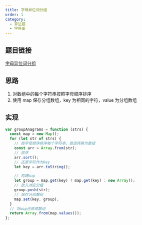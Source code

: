 ```yaml
---
title: 字母异位词分组
order: 1
category:
  - 算法题
  - 字符串
---
```


## 题目链接

[字母异位词分组](https://leetcode.cn/problems/group-anagrams/)

## 思路

1. 对数组中的每个字符串按照字母顺序排序
2. 使用 map 保存分组数组，key 为相同的字符，value 为分组数组

## 实现

```js
var groupAnagrams = function (strs) {
  const map = new Map();
  for (let str of strs) {
    // 按字母顺序排序每个字符串，首选转换为数组
    const arr = Array.from(str);
    // 排序
    arr.sort();
    // 还原字符作为key
    let key = arr.toString();

    // 构建map
    let group = map.get(key) ? map.get(key) : new Array();
    // 放入对应分组
    group.push(str);
    // 保存分组数组
    map.set(key, group);
  }
  // 将map还原成数组
  return Array.from(map.values());
};
```
